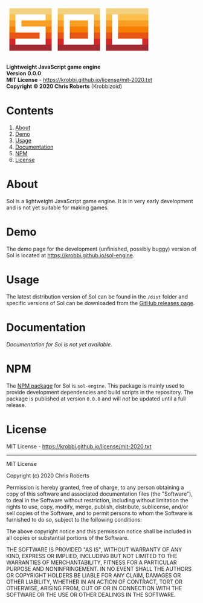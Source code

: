 # ![Sol](docs/img/header.png)
__Lightweight JavaScript game engine__  
__Version 0.0.0__  
__MIT License__ - https://krobbi.github.io/license/mit-2020.txt  
__Copyright &copy; 2020 Chris Roberts__ (Krobbizoid)

# Contents
1. [About](#about)
2. [Demo](#demo)
3. [Usage](#usage)
4. [Documentation](#documentation)
5. [NPM](#npm)
6. [License](#license)

# About
Sol is a lightweight JavaScript game engine. It is in very early development and
is not yet suitable for making games.

# Demo
The demo page for the development (unfinished, possibly buggy) version of Sol is
located at https://krobbi.github.io/sol-engine.

# Usage
The latest distribution version of Sol can be found in the ```/dist``` folder
and specific versions of Sol can be downloaded from the
[GitHub releases page](https://github.com/krobbi/sol-engine/releases).

# Documentation
_Documentation for Sol is not yet available._

# NPM
The [NPM package](https://npmjs.com/package/sol-engine) for Sol
is ```sol-engine```. This package is mainly used to provide development
dependencies and build scripts in the repository. The package is published at
version ```0.0.0``` and will _not_ be updated until a full release.

# License
MIT License - https://krobbi.github.io/license/mit-2020.txt

---

MIT License

Copyright (c) 2020 Chris Roberts

Permission is hereby granted, free of charge, to any person obtaining a copy
of this software and associated documentation files (the "Software"), to deal
in the Software without restriction, including without limitation the rights
to use, copy, modify, merge, publish, distribute, sublicense, and/or sell
copies of the Software, and to permit persons to whom the Software is
furnished to do so, subject to the following conditions:

The above copyright notice and this permission notice shall be included in all
copies or substantial portions of the Software.

THE SOFTWARE IS PROVIDED "AS IS", WITHOUT WARRANTY OF ANY KIND, EXPRESS OR
IMPLIED, INCLUDING BUT NOT LIMITED TO THE WARRANTIES OF MERCHANTABILITY,
FITNESS FOR A PARTICULAR PURPOSE AND NONINFRINGEMENT. IN NO EVENT SHALL THE
AUTHORS OR COPYRIGHT HOLDERS BE LIABLE FOR ANY CLAIM, DAMAGES OR OTHER
LIABILITY, WHETHER IN AN ACTION OF CONTRACT, TORT OR OTHERWISE, ARISING FROM,
OUT OF OR IN CONNECTION WITH THE SOFTWARE OR THE USE OR OTHER DEALINGS IN THE
SOFTWARE.

